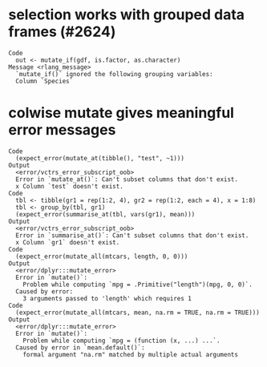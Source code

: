 # selection works with grouped data frames (#2624)

    Code
      out <- mutate_if(gdf, is.factor, as.character)
    Message <rlang_message>
      `mutate_if()` ignored the following grouping variables:
      Column `Species`

# colwise mutate gives meaningful error messages

    Code
      (expect_error(mutate_at(tibble(), "test", ~1)))
    Output
      <error/vctrs_error_subscript_oob>
      Error in `mutate_at()`: Can't subset columns that don't exist.
      x Column `test` doesn't exist.
    Code
      tbl <- tibble(gr1 = rep(1:2, 4), gr2 = rep(1:2, each = 4), x = 1:8)
      tbl <- group_by(tbl, gr1)
      (expect_error(summarise_at(tbl, vars(gr1), mean)))
    Output
      <error/vctrs_error_subscript_oob>
      Error in `summarise_at()`: Can't subset columns that don't exist.
      x Column `gr1` doesn't exist.
    Code
      (expect_error(mutate_all(mtcars, length, 0, 0)))
    Output
      <error/dplyr:::mutate_error>
      Error in `mutate()`: 
        Problem while computing `mpg = .Primitive("length")(mpg, 0, 0)`.
      Caused by error: 
        3 arguments passed to 'length' which requires 1
    Code
      (expect_error(mutate_all(mtcars, mean, na.rm = TRUE, na.rm = TRUE)))
    Output
      <error/dplyr:::mutate_error>
      Error in `mutate()`: 
        Problem while computing `mpg = (function (x, ...) ...`.
      Caused by error in `mean.default()`: 
        formal argument "na.rm" matched by multiple actual arguments

